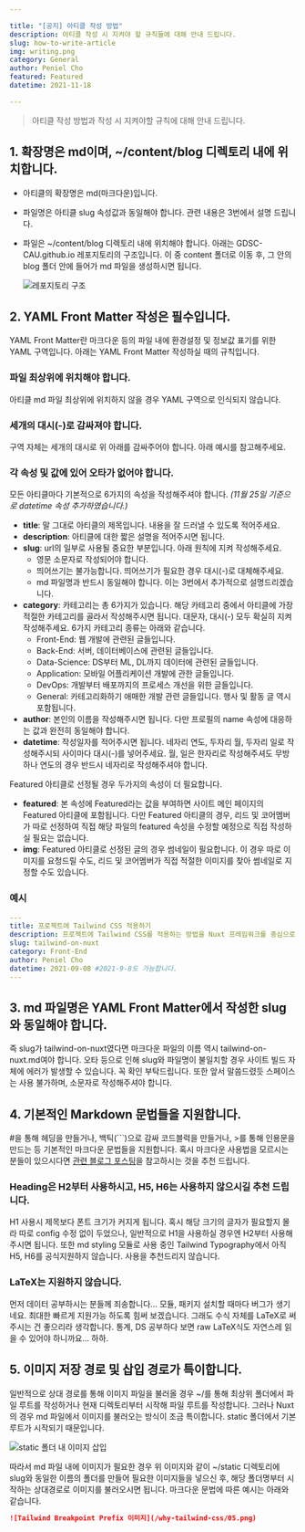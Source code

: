 ```yaml
---

title: "[공지] 아티클 작성 방법"
description: 아티클 작성 시 지켜야 할 규칙들에 대해 안내 드립니다.
slug: how-to-write-article
img: writing.png
category: General
author: Peniel Cho
featured: Featured
datetime: 2021-11-18

---
```


>  아티클 작성 방법과 작성 시 지켜야할 규칙에 대해 안내 드립니다.


## 1. 확장명은 md이며, ~/content/blog 디렉토리 내에 위치합니다.

- 아티클의 확장명은 md(마크다운)입니다. 

- 파일명은 아티클 slug 속성값과 동일해야 합니다. 관련 내용은 3번에서 설명 드립니다. 

- 파일은 ~/content/blog 디렉토리 내에 위치해야 합니다. 아래는 GDSC-CAU.github.io 레포지토리의 구조입니다. 이 중 content 폴더로 이동 후, 그 안의 blog 폴더 안에 들어가 md 파일을 생성하시면 됩니다.

  ![레포지토리 구조](/how-to-write-article/01.png)

## 2. YAML Front Matter 작성은 필수입니다.

YAML Front Matter란 마크다운 등의 파일 내에 환경설정 및 정보값 표기를 위한 YAML 구역입니다. 아래는 YAML Front Matter 작성하실 때의 규칙입니다.

### 파일 최상위에 위치해야 합니다.

아티클 md 파일 최상위에 위치하지 않을 경우 YAML 구역으로 인식되지 않습니다.

### 세개의 대시(-)로 감싸져야 합니다.

구역 자체는 세개의 대시로 위 아래를 감싸주어야 합니다. 아래 예시를 참고해주세요.

### 각 속성 및 값에 있어 오타가 없어야 합니다.

모든 아티클마다 기본적으로 6가지의 속성을 작성해주셔야 합니다. *(11월 25일 기준으로 datetime 속성 추가하였습니다.)*

- **title**: 말 그대로 아티클의 제목입니다. 내용을 잘 드러낼 수 있도록 적어주세요.
- **description**: 아티클에 대한 짧은 설명을 적어주시면 됩니다.
- **slug**: url의 일부로 사용될 중요한 부분입니다. 아래 원칙에 지켜 작성해주세요.
  - 영문 소문자로 작성되어야 합니다.
  - 띄어쓰기는 불가능합니다. 띄어쓰기가 필요한 경우 대시(-)로 대체해주세요.
  - md 파일명과 반드시 동일해야 합니다. 이는 3번에서 추가적으로 설명드리겠습니다.
- **category**: 카테고리는 총 6가지가 있습니다. 해당 카테고리 중에서 아티클에 가장 적절한 카테고리를 골라서 작성해주시면 됩니다. 대문자, 대시(-) 모두 확실히 지켜 작성해주세요. 6가지 카테고리 종류는 아래와 같습니다.
  - Front-End: 웹 개발에 관련된 글들입니다.
  - Back-End: 서버, 데이터베이스에 관련된 글들입니다.
  - Data-Science: DS부터 ML, DL까지 데이터에 관련된 글들입니다.
  - Application: 모바일 어플리케이션 개발에 관한 글들입니다.
  - DevOps: 개발부터 배포까지의 프로세스 개선을 위한 글들입니다.
  - General: 카테고리화하기 애매한 개발 관련 글들입니다. 행사 및 활동 글 역시 포함됩니다.
- **author**: 본인의 이름을 작성해주시면 됩니다. 다만 프로필의 name 속성에 대응하는 값과 완전히 동일해야 합니다.
- **datetime**: 작성일자를 적어주시면 됩니다. 네자리 연도, 두자리 월, 두자리 일로 작성해주시되 사이마다 대시(-)를 넣어주세요. 월, 일은 한자리로 작성해주셔도 무방하나 연도의 경우 반드시 네자리로 작성해주셔야 합니다.

Featured 아티클로 선정될 경우 두가지의 속성이 더 필요합니다.

- **featured**: 본 속성에 Featured라는 값을 부여하면 사이트 메인 페이지의 Featured 아티클에 포함됩니다. 다만 Featured 아티클의 경우, 리드 및 코어멤버가 따로 선정하여 직접 해당 파일의 featured 속성을 수정할 예정으로 직접 작성하실 필요는 없습니다.
- **img**: Featured 아티클로 선정된 글의 경우 썸네일이 필요합니다. 이 경우 따로 이미지를 요청드릴 수도, 리드 및 코어멤버가 직접 적절한 이미지를 찾아 썸네일로 지정할 수도 있습니다.

### 예시

```yaml
---
title: 프로젝트에 Tailwind CSS 적용하기
description: 프로젝트에 Tailwind CSS를 적용하는 방법을 Nuxt 프레임워크를 중심으로 알아봐요.
slug: tailwind-on-nuxt
category: Front-End
author: Peniel Cho
datetime: 2021-09-08 #2021-9-8도 가능합니다.
---
```

## 3. md 파일명은 YAML Front Matter에서 작성한 slug와 동일해야 합니다.

즉 slug가 tailwind-on-nuxt였다면 마크다운 파일의 이름 역시 tailwind-on-nuxt.md여야 합니다. 오타 등으로 인해 slug와 파일명이 불일치할 경우 사이트 빌드 자체에 에러가 발생할 수 있습니다. 꼭 확인 부탁드립니다. 또한 앞서 말씀드렸듯 스페이스는 사용 불가하며, 소문자로 작성해주셔야 합니다.

## 4. 기본적인 Markdown 문법들을 지원합니다.

#을 통해 헤딩을 만들거나, 백틱(```)으로 감싸 코드블럭을 만들거나, >를 통해 인용문을 만드는 등 기본적인 마크다운 문법들을 지원합니다. 혹시 마크다운 사용법을 모르시는 분들이 있으시다면 [관련 블로그 포스팅](https://heropy.blog/2017/09/30/markdown/)을 참고하시는 것을 추천 드립니다.

### Heading은 H2부터 사용하시고, H5, H6는 사용하지 않으시길 추천 드립니다.

H1 사용시 제목보다 폰트 크기가 커지게 됩니다. 혹시 해당 크기의 글자가 필요할지 몰라 따로 config 수정 없이 두었으나, 일반적으로 H1을 사용하실 경우엔 H2부터 사용해주시면 됩니다. 또한  md styling 모듈로 사용 중인 Tailwind Typography에서 아직 H5, H6를 공식지원하지 않습니다. 사용을 추천드리지 않습니다.

### LaTeX는 지원하지 않습니다.

먼저 데이터 공부하시는 분들께 죄송합니다... 모듈, 패키지 설치할 때마다 버그가 생기네요. 최대한 빠르게 지원가능 하도록 힘써 보겠습니다. 그래도 수식 자체를 LaTeX로 써주시는 건 좋으리라 생각합니다. 통계, DS 공부하다 보면 raw LaTeX식도 자연스레 읽을 수 있어야 하니까요... 하하.

## 5. 이미지 저장 경로 및 삽입 경로가 특이합니다.

일반적으로 상대 경로를 통해 이미지 파일을 불러올 경우 ~/를 통해 최상위 폴더에서 파일 루트를 작성하거나 현재 디렉토리부터 시작해 파일 루트를 작성합니다. 그러나 Nuxt의 경우 md 파일에서 이미지를 불러오는 방식이 조금 특이합니다. static 폴더에서 기본 루트가 시작되기 때문입니다.

![static 폴더 내 이미지 삽입](/how-to-write-article/02.png)

따라서 md 파일 내에 이미지가 필요한 경우 위 이미지와 같이 ~/static 디렉토리에 slug와 동일한 이름의 폴더를 만들어 필요한 이미지들을 넣으신 후, 해당 폴더명부터 시작하는 상대경로로 이미지를 불러오시면 됩니다. 마크다운 문법에 따른 예시는 아래와 같습니다.

```markdown
![Tailwind Breakpoint Prefix 이미지](/why-tailwind-css/05.png)
```
